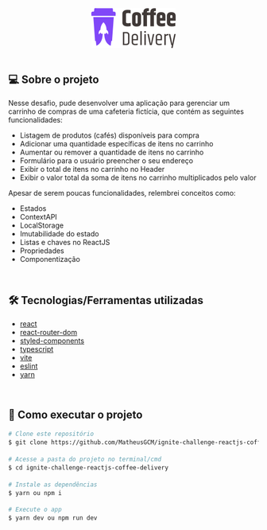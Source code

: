 <div align="center">
  <img alt="logo" src="/src/assets/svg/Logo.svg" />
</div>

<br/>

## 💻 Sobre o projeto

Nesse desafio, pude desenvolver uma aplicação para gerenciar um carrinho de compras de uma cafeteria fictícia, que contém as seguintes funcionalidades:

- Listagem de produtos (cafés) disponíveis para compra
- Adicionar uma quantidade específicas de itens no carrinho
- Aumentar ou remover a quantidade de itens no carrinho
- Formulário para o usuário preencher o seu endereço
- Exibir o total de itens no carrinho no Header
- Exibir o valor total da soma de itens no carrinho multiplicados pelo valor

Apesar de serem poucas funcionalidades, relembrei conceitos como:

- Estados
- ContextAPI
- LocalStorage
- Imutabilidade do estado
- Listas e chaves no ReactJS
- Propriedades
- Componentização

<br/>

## 🛠 Tecnologias/Ferramentas utilizadas

- [react]
- [react-router-dom]
- [styled-components]
- [typescript]
- [vite]
- [eslint]
- [yarn]

<br/>

## 🚀 Como executar o projeto

```bash
# Clone este repositório
$ git clone https://github.com/MatheusGCM/ignite-challenge-reactjs-coffee-delivery.git

# Acesse a pasta do projeto no terminal/cmd
$ cd ignite-challenge-reactjs-coffee-delivery

# Instale as dependências
$ yarn ou npm i

# Execute o app
$ yarn dev ou npm run dev
```

[typescript]: https://www.typescriptlang.org/
[yarn]: https://yarnpkg.com/
[eslint]: https://marketplace.visualstudio.com/items?itemName=dbaeumer.vscode-eslint
[react]: https://react.dev/
[vite]: https://vitejs.dev/
[react-router-dom]: https://reactrouter.com/en/main
[styled-components]: https://styled-components.com/